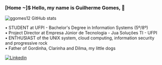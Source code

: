 ### [Home ~]$ Hello, my name is Guilherme Gomes, 🤘


![ggomes12 GitHub stats](https://github-readme-stats.vercel.app/api?username=ggomes12&show_icons=true&theme=radical)

• STUDENT at UFPI - Bachelor's Degree in Information Systems (5º/8º) <br/>
• Project Director at Empresa Júnior de Tecnologia - Jua Soluções TI - UFPI <br/>
• ENTHUSIAST of the UNIX system, cloud computing, information security and progressive rock <br/>
• Father of Gordinha, Clarinha and Dilma, my little dogs <br/>

[![Linkedin](https://img.shields.io/badge/LinkedIn-0077B5?style=for-the-badge&logo=linkedin&logoColor=white)](https://www.linkedin.com/in/guilherme-gomes-1570aa2a1/)
